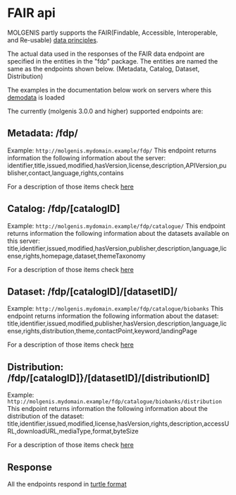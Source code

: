 # FAIR api

MOLGENIS partly supports the FAIR(Findable, Accessible, Interoperable, and Re-usable) [data principles](https://www.force11.org/group/fairgroup/fairprinciples).

The actual data used in the responses of the FAIR data endpoint are specified in the entities in the "fdp" package. The entities are named the same as the endpoints shown below. (Metadata, Catalog, Dataset, Distribution)

The examples in the documentation below work on servers where this [demodata](https://github.com/bartcharbon/molgenis/raw/32f760792c13d48ba05e2be7ba1a9fefb53d175f/molgenis-fair/src/test/resources/FDP.xlsx) is loaded

The currently (molgenis 3.0.0 and higher) supported endpoints are:

## Metadata: /fdp/

Example: `http://molgenis.mydomain.example/fdp/`
This endpoint returns information the following information about the server:
identifier,title,issued,modified,hasVersion,license,description,APIVersion,publisher,contact,language,rights,contains

For a description of those items check [here](https://dtl-fair.atlassian.net/wiki/display/FDP/FAIR+Data+Point+Software+Specification)

## Catalog: /fdp/[catalogID]

Example: `http://molgenis.mydomain.example/fdp/catalogue/`
This endpoint returns information the following information about the datasets available on this server:
title,identifier,issued,modified,hasVersion,publisher,description,language,license,rights,homepage,dataset,themeTaxonomy

For a description of those items check [here](http://www.w3.org/TR/vocab-dcat/#Class:_Catalog)

## Dataset: /fdp/[catalogID]/[datasetID]/

Example: `http://molgenis.mydomain.example/fdp/catalogue/biobanks`
This endpoint returns information the following information about the dataset:
title,identifier,issued,modified,publisher,hasVersion,description,language,license,rights,distribution,theme,contactPoint,keyword,landingPage

For a description of those items check [here](http://www.w3.org/TR/vocab-dcat/#Class:_Dataset)

## Distribution: /fdp/[catalogID]}/[datasetID]/[distributionID]

Example: `http://molgenis.mydomain.example/fdp/catalogue/biobanks/distribution`
This endpoint returns information the following information about the distribution of the dataset:
title,identifier,issued,modified,license,hasVersion,rights,description,accessURL,downloadURL,mediaType,format,byteSize

For a description of those items check [here](http://www.w3.org/TR/vocab-dcat/#Class:_Distribution)

## Response
All the endpoints respond in [turtle format](http://www.w3.org/TR/turtle/)
